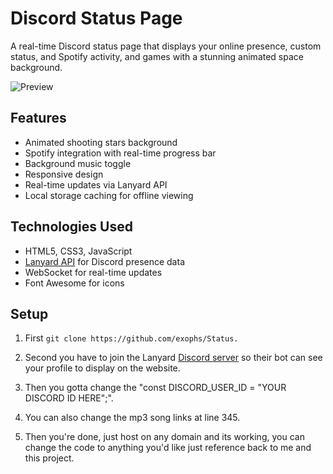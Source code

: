 # Discord Status Page

A real-time Discord status page that displays your online presence, custom status, and Spotify activity, and games with a stunning animated space background.

![Preview](https://i.imgur.com/ZD63rLw.png)

## Features

-  Animated shooting stars background
-  Spotify integration with real-time progress bar
-  Background music toggle
-  Responsive design
-  Real-time updates via Lanyard API
-  Local storage caching for offline viewing

## Technologies Used

- HTML5, CSS3, JavaScript
- [Lanyard API](https://github.com/Phineas/lanyard) for Discord presence data
- WebSocket for real-time updates
- Font Awesome for icons

## Setup

1. First ```git clone https://github.com/exophs/Status.```

2. Second you have to join the Lanyard [Discord server](https://discord.gg/8NTS7FRFgu) so their bot can see your profile to display on the website.

3. Then you gotta change the "const DISCORD_USER_ID = "YOUR DISCORD ID HERE";".

4. You can also change the mp3 song links at line 345.

5. Then you're done, just host on any domain and its working, you can change the code to anything you'd like just reference back to me and this project.
